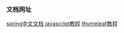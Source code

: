 ### 文档网址
[spring中文文档](https://springdoc.cn/)
[javascript教程](https://zh.javascript.info/)
[thymeleaf教程](https://www.w3schools.cn/spring_boot/spring_boot_thymeleaf.html)
